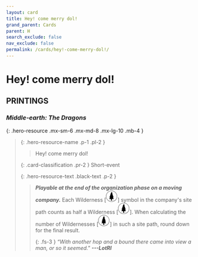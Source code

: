 ```yaml
---
layout: card
title: Hey! come merry dol!
grand_parent: Cards
parent: H
search_exclude: false
nav_exclude: false
permalink: /cards/hey!-come-merry-dol!/
---
```


# Hey! come merry dol!


## PRINTINGS


### _Middle-earth: The Dragons_

{: .hero-resource .mx-sm-6 .mx-md-8 .mx-lg-10 .mb-4 }
> {: .hero-resource-name .p-1 .pl-2 }
> > <div class="card-mp"></div>
> > <div class="card-name">Hey! come merry dol!</div>
>
> {: .card-classification .pr-2 }
> Short-event
>
> {: .hero-resource-text .black-text .p-2 }
> > ***Playable at the end of the organization phase on a moving company.*** Each Wilderness <nobr>[<img src="/assets/images/wilderness.svg">]</nobr> symbol in the company's site path counts as half a Wilderness <nobr>[<img src="/assets/images/wilderness.svg">]</nobr>. When calculating the number of Wildernesses <nobr>[<img src="/assets/images/wilderness.svg">]</nobr> in such a site path, round down for the final result. 
> > 
> > {: .fs-3 } 
> > _“With another hop and a bound there came into view a man, or so it seemed."_ ***---&#65279;LotRI***  
> 
